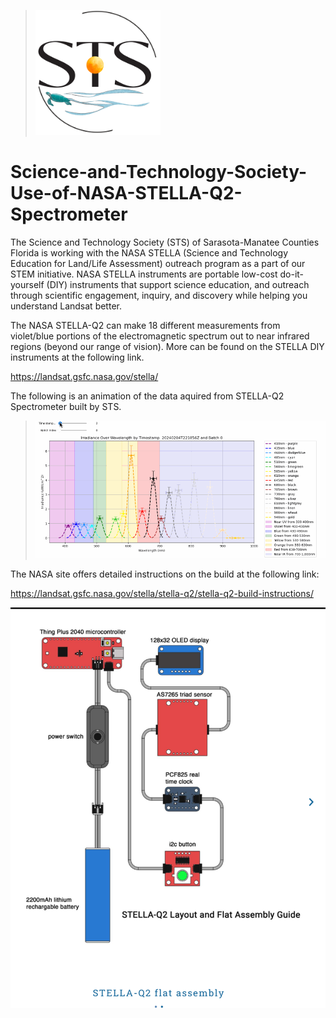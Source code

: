 
>![image](STS.png)

# Science-and-Technology-Society-Use-of-NASA-STELLA-Q2-Spectrometer

The Science and Technology Society (STS) of Sarasota-Manatee Counties Florida is working with the NASA STELLA (Science and Technology Education for Land/Life Assessment) outreach program as a part of our STEM initiative. NASA STELLA instruments are portable low-cost do-it-yourself (DIY) instruments that support science education, and outreach through scientific engagement, inquiry, and discovery while helping you understand Landsat better.

The NASA STELLA-Q2 can make 18 different measurements from violet/blue portions of the electromagnetic spectrum out to near infrared regions (beyond our range of vision). More can be found on the STELLA DIY instruments at the following link.

https://landsat.gsfc.nasa.gov/stella/

The following is an animation of the data aquired from STELLA-Q2 Spectrometer built by STS.
>
>![image](STELLA_color.gif)
>
The NASA site offers detailed instructions on the build at the following link:

https://landsat.gsfc.nasa.gov/stella/stella-q2/stella-q2-build-instructions/

![image](STELLA_Q2_build.png)

